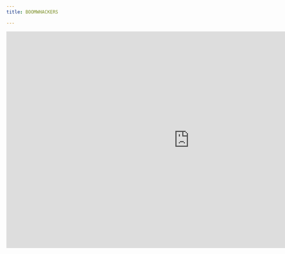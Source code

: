 ```yaml
---
title: BOOMWHACKERS

---
```

<iframe src="https://docs.google.com/presentation/d/e/2PACX-1vS-higfz5ihdEUJe1rgefBaMMokNE48juD_XHJb8nj4LzhctzLYo_CW75y580nT-dlM8j_zTiBYN_n2/embed?start=false&loop=false&delayms=3000" frameborder="0" width="960" height="569" allowfullscreen="true" mozallowfullscreen="true" webkitallowfullscreen="true"></iframe>